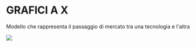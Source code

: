 # GRAFICI A X

Modello che rappresenta il passaggio di mercato tra una tecnologia e l'altra

![](gip/Pasted%20image%2020231214185345.png)

